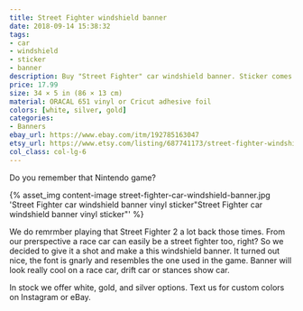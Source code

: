 ```yaml
---
title: Street Fighter windshield banner
date: 2018-09-14 15:38:32
tags:
- car
- windshield
- sticker
- banner
description: Buy "Street Fighter" car windshield banner. Sticker comes in glossy white, silver and gold colors. Looks perfect on stanced, modified, drift, race and sport cars!
price: 17.99
size: 34 × 5 in (86 × 13 cm)
material: ORACAL 651 vinyl or Cricut adhesive foil
colors: [white, silver, gold]
categories:
- Banners
ebay_url: https://www.ebay.com/itm/192785163047
etsy_url: https://www.etsy.com/listing/687741173/street-fighter-windshield-banner
col_class: col-lg-6
---
```


Do you remember that Nintendo game?

<!-- more -->
{% asset_img content-image street-fighter-car-windshield-banner.jpg 'Street Fighter car windshield banner vinyl sticker"Street Fighter car windshield banner vinyl sticker"' %}

We do remrmber playing that Street Fighter 2 a lot back those times. From our prerspective a race car can easily be a street fighter too, right? So we decided to give it a shot and make a this windshield banner. It turned out nice, the font is gnarly and resembles the one used in the game. Banner will look really cool on a race car, drift car or stances show car.

In stock we offer white, gold, and silver options. Text us for custom colors on Instagram or eBay.
